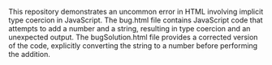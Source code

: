 This repository demonstrates an uncommon error in HTML involving implicit type coercion in JavaScript. The bug.html file contains JavaScript code that attempts to add a number and a string, resulting in type coercion and an unexpected output. The bugSolution.html file provides a corrected version of the code, explicitly converting the string to a number before performing the addition.